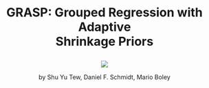 # <p align="center"> GRASP: Grouped Regression with Adaptive <br> Shrinkage Priors </p>

<p align="center">
    <a href=""><img src="https://img.shields.io/badge/arXiv-2310.18860-b31b1b"></a>
</p>

<p align="center"> by Shu Yu Tew, Daniel F. Schmidt, Mario Boley </p>
